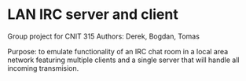 LAN IRC server and client
===============

Group project for CNIT 315 
Authors: Derek, Bogdan, Tomas

Purpose: to emulate functionality of an IRC chat room in a local area network featuring multiple clients and a single server that will handle all incoming transmision.
